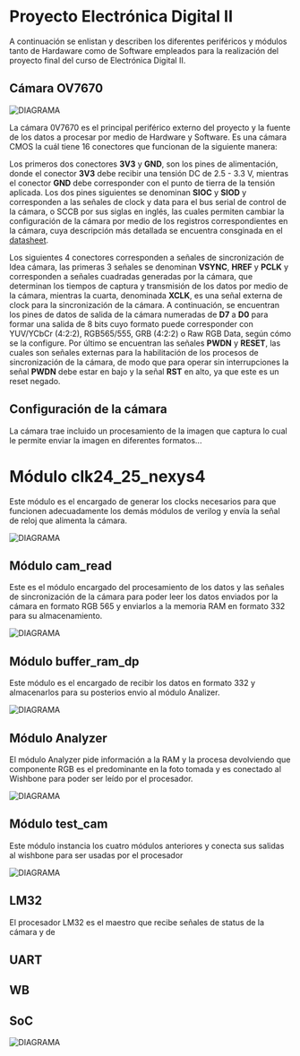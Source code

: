# Proyecto Electrónica Digital II

A continuación se enlistan y describen los diferentes periféricos y módulos tanto de Hardaware como de Software empleados para la realización del proyecto final del curso de Electrónica Digital II.

## Cámara OV7670

![DIAGRAMA](./figs/camara-ov7670.jpg)


La cámara 0V7670 es el principal periférico externo del proyecto y la fuente de los datos a procesar por medio de Hardware y Software. Es una cámara CMOS la cuál tiene 16 conectores que funcionan de la siguiente manera:

Los primeros dos conectores **3V3** y **GND**, son los pines de alimentación, donde el conector **3V3** debe recibir una tensión DC de 2.5 - 3.3 V, mientras el conector **GND** debe corresponder con el punto de tierra de la tensión aplicada. Los dos pines siguientes se denominan **SIOC** y **SIOD** y corresponden a las señales de clock y data para el bus serial de control de la cámara, o SCCB por sus siglas en inglés, las cuales permiten cambiar la configuración de la cámara por medio de los registros correspondientes en la cámara, cuya descripción más detallada se encuentra consginada en el [datasheet](https://github.com/unal-edigital2-2019-2/work03-lm32-grupo-1/blob/master/docs/datasheet/OV7670_2006.pdf).

Los siguientes 4 conectores corresponden a señales de sincronización de ldea cámara, las primeras 3 señales se denominan **VSYNC**, **HREF** y **PCLK** y corresponden a señales cuadradas generadas por la cámara, que determinan los tiempos de captura y transmisión de los datos por medio de la cámara, mientras la cuarta, denominada **XCLK**, es una señal externa de clock para la sincronización de la cámara. A continuación, se encuentran los pines de datos de salida de la cámara numeradas de **D7** a **D0** para formar una salida de 8 bits cuyo formato puede corresponder con YUV/YCbCr (4:2:2), RGB565/555, GRB (4:2:2) o Raw RGB Data, según cómo se la configure. Por último se encuentran las señales **PWDN** y **RESET**, las cuales son señales externas para la habilitación de los procesos de sincronización de la cámara, de modo que para operar sin interrupciones la señal **PWDN** debe estar en bajo y la señal **RST** en alto, ya que este es un reset negado.


## Configuración de la cámara
La cámara trae incluido un procesamiento de la imagen que captura lo cual le permite enviar la imagen en diferentes formatos...

# Módulo clk24_25_nexys4
Este módulo es el encargado de generar los clocks necesarios para que funcionen adecuadamente los demás módulos de verilog y envía la señal de reloj que alimenta la cámara.

![DIAGRAMA](./figs/clk24_Block.jpeg)


## Módulo cam_read
Este es el módulo encargado del procesamiento de los datos y las señales de sincronización de la cámara para poder leer los datos enviados por la cámara en formato RGB 565 y enviarlos a la memoria RAM en formato 332 para su almacenamiento.

![DIAGRAMA](./figs/read_Block.jpeg)

## Módulo buffer_ram_dp
Este módulo es el encargado de recibir los datos en formato 332 y almacenarlos para su posterios envio al módulo Analizer.

![DIAGRAMA](./figs/Buffer_Block.jpeg)


## Módulo Analyzer
El módulo Analyzer pide información a la RAM y la procesa devolviendo que componente RGB es el predominante en la foto tomada y es conectado al Wishbone para poder ser leído por el procesador.  

![DIAGRAMA](./figs/Analyzer_Block.jpeg)

## Módulo test_cam
Este módulo instancia los cuatro módulos anteriores y conecta sus salidas al wishbone para ser usadas por el procesador

![DIAGRAMA](./figs/Test_Block.jpeg)


## LM32
El procesador LM32 es el maestro que recibe señales de status de la cámara y de 

## UART

## WB

## SoC

![DIAGRAMA](./figs/SoC_Block.jpeg)
